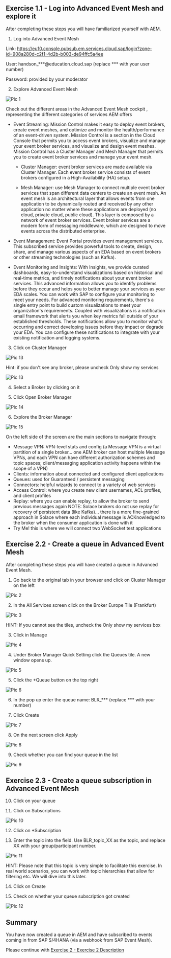 ## Exercise 1.1 - Log into Advanced Event Mesh and explore it

After completing these steps you will have familiarized yourself with AEM.

1. Log into Advanced Event Mesh

Link: https://eu10.console.pubsub.em.services.cloud.sap/login?zone-id=908a280d-c2f1-4d2b-b003-de94ffc5a4ee

User: handson_***@education.cloud.sap (replace *** with your user number)

Password: provided by your moderator
  
2. Explore Advanced Event Mesh  

![Pic 1](/./images/ex1-1.png)

Check out the different areas in the Advanced Event Mesh cockpit , representing the different categories of services AEM offers

- Event Streaming: Mission Control makes it easy to deploy event brokers, create event meshes, and optimize and monitor the health/performance of an event-driven system. Mission Control is a section in the Cloud Console that permits you to access event brokers, visualize and manage your event broker services, and visualize and design event meshes. Mission Control has a Cluster Manager and Mesh Manager that permits you to create event broker services and manage your event mesh.

     - Cluster Manager: event broker services are made available via Cluster Manager. Each event broker service consists of event brokers configured in a High-Availability (HA) setup.

     - Mesh Manager: use Mesh Manager to connect multiple event broker services that span different data centers to create an event mesh. An event mesh is an architectural layer that allows events from one application to be dynamically routed and received by any other application no matter where these applications are deployed (no cloud, private cloud, public cloud). This layer is composed by a network of event broker services. Event broker services are a modern form of messaging middleware, which are designed to move events across the distributed enterprise.

- Event Management: Event Portal provides event management services. This subscribed service provides powerful tools to create, design, share, and manage various aspects of an EDA based on event brokers or other streaming technologies (such as Kafka). 

- Event Monitoring and Insights: With Insights, we provide curated dashboards, easy-to-understand visualizations based on historical and real-time metrics, and timely notifications about your event broker services. This advanced information allows you to identify problems before they occur and helps you to better manage your services as your EDA scales. You can work with SAP to configure your monitoring to meet your needs. For advanced monitoring requirements, there's a single entry point to build custom visualizations to meet your organization's requirements. Coupled with visualizations is a notification email framework that alerts you when key metrics fall outside of your established thresholds. These notifications allow you to monitor what's occurring and correct developing issues before they impact or degrade your EDA. You can configure these notifications to integrate with your existing notification and logging systems.

3. Click on Cluster Manager

![Pic 13](/./images/ex1-13.png)  

Hint: if you don't see any broker, please uncheck Only show my services

![Pic 13](/./images/ex1-16.png)  

4. Select a Broker by clicking on it

5. Click Open Broker Manager

![Pic 14](/./images/ex1-14.png)  

6. Explore the Broker Manager

![Pic 15](/./images/ex1-15.png)  

On the left side of the screen are the main sections to navigate through:

- Message VPN: VPN-level stats and config (a Message VPN is a virtual partition of a single broker... one AEM broker can host multiple Message VPNs, and each VPN can have different authorization schemes and topic spaces; client/messaging application activity happens within the scope of a VPN)
- Clients: information about connected and configured client applications
- Queues: used for Guaranteed / persistent messaging
- Connectors: helpful wizards to connect to a variety of web services
- Access Control: where you create new client usernames, ACL profiles, and client profiles
- Replay: where you can enable replay, to allow the broker to send previous messages again NOTE: Solace brokers do not use replay for recovery of persistent data (like Kafka)... there is a more fine-grained approach in Solace where each individual message is ACKnowledged to the broker when the consumer application is done with it
- Try Me! this is where we will connect two WebSocket test applications

## Exercise 2.2 - Create a queue in Advanced Event Mesh

After completing these steps you will have created a queue in Advanced Event Mesh.
  
1. Go back to the original tab in your browser and click on Cluster Manager on the left
  
![Pic 2](/./images/ex1-2.png)  
  
2. In the All Services screen click on the Broker Europe Tile (Frankfurt)
  
![Pic 3](/./images/ex1-3.png)    
  
HINT: If you cannot see the tiles, uncheck the Only show my services box
  
3. Click in Manage
  
![Pic 4](/./images/ex1-4.png)     
  
4. Under Broker Manager Quick Setting click the Queues tile. A new window opens up.
  
![Pic 5](/./images/ex1-5.png)      
  
5. Click the +Queue button on the top right
  
![Pic 6](/./images/ex1-6.png)        
  
6. In the pop up enter the queue name: BLR_*** (replace *** with your number)
  
7. Click Create
  
![Pic 7](/./images/ex1-7.png)      
  
8. On the next screen click Apply
  
![Pic 8](/./images/ex1-8.png)      
  
9. Check whether you can find your queue in the list  

![Pic 9](/./images/ex1-9.png)   

## Exercise 2.3 - Create a queue subscription in Advanced Event Mesh

10. Click on your queue

11. Click on Subscriptions

![Pic 10](/./images/ex1-10.png)  

12. Click on +Subscription

13. Enter the topic into the field. Use BLR_topic_XX as the topic, and replace XX with your group/participant number.

![Pic 11](/./images/ex1-11.png)  

HINT: Please note that this topic is very simple to facilitate this exercise. In real world scenarios, you can work with topic hierarchies that allow for filtering etc. We will dive into this later.

14. Click on Create

15. Check on whether your queue subscription got created

![Pic 12](/./images/ex1-12.png)  
  
## Summary

You have now created a queue in AEM and have subscribed to events coming in from SAP S/4HANA (via a webhook from SAP Event Mesh).

Please continue with [Exercise 2 - Exercise 2 Description](../ex2/README.md)


